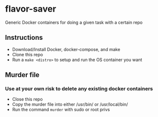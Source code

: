 # flavor-saver
Generic Docker containers for doing a given task with a certain repo

## Instructions
 - Download/Install Docker, docker-compose, and make
 - Clone this repo
 - Run a `make <distro>` to setup and run the OS container you want

## Murder file
### Use at your own risk to delete any existing docker containers
 - Close this repo
 - Copy the murder file into either /usr/bin/ or /usr/local/bin/
 - Run the command `murder` with sudo or root privs
